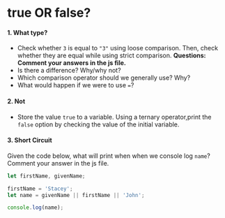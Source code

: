 # true OR false? 

#### 1. What type? 
* Check whether `3` is equal to `"3"` using loose comparison. Then, check whether they are equal while using strict comparison. 
**Questions: Comment your answers in the js file.** 
* Is there a difference? Why/why not? 
* Which comparison operator should we generally use? Why?
* What would happen if we were to use `=`?

#### 2. Not
* Store the value `true` to a variable. Using a ternary operator,print the `false` option by checking the value of the initial variable.

#### 3. Short Circuit
Given the code below, what will print when when we console log `name`? Comment your answer in the js file.

```javascript
let firstName, givenName;

firstName = 'Stacey';
let name = givenName || firstName || 'John'; 

console.log(name);
```